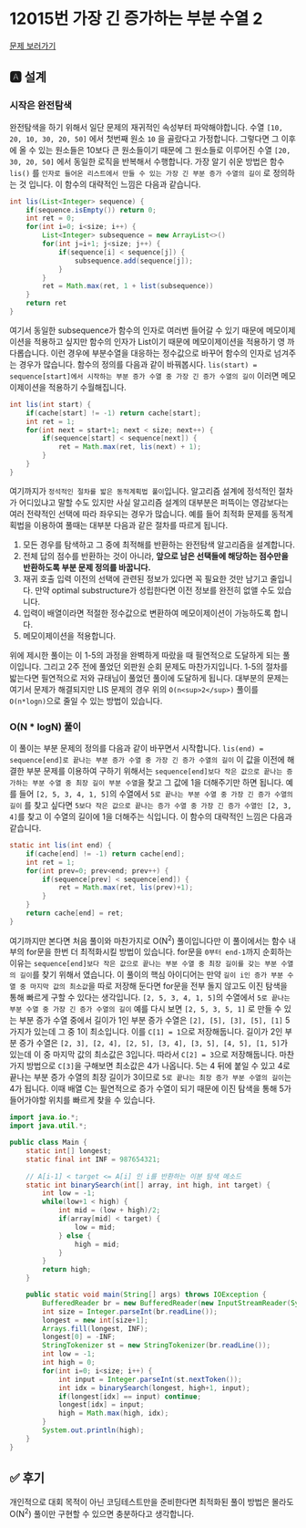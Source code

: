 # 12015번 가장 긴 증가하는 부분 수열 2
[문제 보러가기](https://www.acmicpc.net/problem/12015)

## 🅰 설계
### 시작은 완전탐색
완전탐색을 하기 위해서 일단 문제의 재귀적인 속성부터 파악해야합니다.
수열 `[10, 20, 10, 30, 20, 50]` 에서 첫번째 원소 `10` 을 골랐다고 가정합니다.
그렇다면 그 이후에 올 수 있는 원소들은 10보다 큰 원소들이기 때문에 그 원소들로 이루어진 수열
`[20, 30, 20, 50]` 에서 동일한 로직을 반복해서 수행합니다. 가장 알기 쉬운 방법은
함수 `lis()` 를 `인자로 들어온 리스트에서 만들 수 있는 가장 긴 부분 증가 수열의 길이` 로 정의하는 것
입니다. 이 함수의 대략적인 느낌은 다음과 같습니다.

```java 
int lis(List<Integer> sequence) {
    if(sequence.isEmpty()) return 0;
    int ret = 0;
    for(int i=0; i<size; i++) {
        List<Integer> subsequence = new ArrayList<>()
        for(int j=i+1; j<size; j++) {
            if(sequence[i] < sequence[j]) {
                subsequence.add(sequence[j]);
            }
        }
        ret = Math.max(ret, 1 + list(subsequence))
    }
    return ret
}
```

여기서 동일한 subsequence가 함수의 인자로 여러번 들어갈 수 있기 때문에 메모이제이션을 적용하고 싶지만
함수의 인자가 List이기 때문에 메모이제이션을 적용하기 영 까다롭습니다. 이런 경우에 부분수열을
대응하는 정수값으로 바꾸어 함수의 인자로 넘겨주는 경우가 많습니다. 함수의 정의를 다음과 같이 바꿔봅시다.
`lis(start) = sequence[start]에서 시작하는 부분 증가 수열 중 가장 긴 증가 수열의 길이`
이러면 메모이제이션을 적용하기 수월해집니다. 

```java 
int lis(int start) {
    if(cache[start] != -1) return cache[start];
    int ret = 1;
    for(int next = start+1; next < size; next++) {
        if(sequence[start] < sequence[next]) {
            ret = Math.max(ret, lis(next) + 1);
        }
    }
}
```

여기까지가 `정석적인 절차를 밟은 동적계획법 풀이`입니다. 알고리즘 설계에 정석적인 절차가 어디있냐고
말할 수도 있지만 사실 알고리즘 설계의 대부분은 퍼뜩이는 영감보다는 여러 전략적인 선택에 따라
좌우되는 경우가 많습니다. 예를 들어 최적화 문제를 동적계획법을 이용하여 풀때는 
대부분 다음과 같은 절차를 따르게 됩니다.
1. 모든 경우를 탐색하고 그 중에 최적해를 반환하는 완전탐색 알고리즘을 설계합니다.
2. 전체 답의 점수를 반환하는 것이 아니라, <b>앞으로 남은 선택들에 해당하는 점수만을
반환하도록 부분 문제 정의를 바꿉니다.</b>
3. 재귀 호출 입력 이전의 선택에 관련된 정보가 있다면 꼭 필요한 것만 남기고 줄입니다.
만약 optimal substructure가 성립한다면 이전 정보를 완전히 없앨 수도 있습니다.
4. 입력이 배열이라면 적절한 정수값으로 변환하여 메모이제이션이 가능하도록 합니다.
5. 메모이제이션을 적용합니다.

위에 제시한 풀이는 이 1-5의 과정을 완벽하게 따랐을 때 필연적으로 도달하게 되는 풀이입니다.
그리고 2주 전에 풀었던 외판원 순회 문제도 마찬가지입니다. 1-5의 절차를 밟는다면 필연적으로
저와 규태님이 풀었던 풀이에 도달하게 됩니다. 대부분의 문제는 여기서 문제가 해결되지만
LIS 문제의 경우 위의 `O(n<sup>2</sup>)` 풀이를 `O(n*logn)`으로 줄일 수 있는 방법이 있습니다.

### O(N * logN) 풀이
이 풀이는 부분 문제의 정의를 다음과 같이 바꾸면서 시작합니다.
`lis(end) = sequence[end]로 끝나는 부분 증가 수열 중 가장 긴 증가 수열의 길이`
이 값을 이전에 해결한 부분 문제를 이용하여 구하기 위해서는 `sequence[end]보다 작은 값으로 끝나는
증가하는 부분 수열 중 최장 길이 부분 수열`을 찾고 그 값에 1을 더해주기만 하면 됩니다.
예를 들어 `[2, 5, 3, 4, 1, 5]`의 수열에서 `5로 끝나는 부분 수열 중 가장 긴 증가 수열의 길이`
를 찾고 싶다면 `5보다 작은 값으로 끝나는 증가 수열 중 가장 긴 증가 수열인 [2, 3, 4]`를 찾고
이 수열의 길이에 1을 더해주는 식입니다. 이 함수의 대략적인 느낌은 다음과 같습니다.

```java 
static int lis(int end) {
    if(cache[end] != -1) return cache[end];
    int ret = 1;
    for(int prev=0; prev<end; prev++) {
        if(sequence[prev] < sequence[end]) {
            ret = Math.max(ret, lis(prev)+1);
        }
    }
    return cache[end] = ret;
}
```

여기까지만 본다면 처음 풀이와 마찬가지로 O(N<sup>2</sup>) 풀이입니다만 이 풀이에서는
함수 내부의 for문을 한번 더 최적화시킬 방법이 있습니다. for문을 `0부터 end-1`까지 순회하는 이유는
`sequence[end]보다 작은 값으로 끝나는 부분 수열 중 최장 길이를 갖는 부분 수열의 길이`를
찾기 위해서 였습니다. 이 풀이의 핵심 아이디어는 만약 `길이 i인 증가 부분 수열 중 마지막 값의 최소값`을 
따로 저장해 둔다면 for문을 전부 돌지 않고도 이진 탐색을 통해 빠르게 구할 수 있다는 생각입니다.
`[2, 5, 3, 4, 1, 5]`의 수열에서 `5로 끝나는 부분 수열 중 가장 긴 증가 수열의 길이` 예를 다시 보면
`[2, 5, 3, 5, 1]` 로 만들 수 있는 부분 증가 수열 중에서 길이가 1인 부분 증가 수열은 
`[2], [5], [3], [5], [1]` 5가지가 있는데 그 중 1이 최소입니다. 이를 `C[1] = 1`으로 저장해둡니다.
길이가 2인 부분 증가 수열은 `[2, 3], [2, 4], [2, 5], [3, 4], [3, 5], [4, 5], [1, 5]`가 있는데
이 중 마지막 값의 최소값은 3입니다. 따라서 `C[2] = 3`으로 저장해둡니다. 마찬가지 방법으로
`C[3]`을 구해보면 최소값은 4가 나옵니다. 5는 4 뒤에 붙일 수 있고 4로 끝나는 부분 증가 수열의 최장 길이가
3이므로 `5로 끝나는 최장 증가 부분 수열의 길이`는 4가 됩니다. 이때 배열 C는 필연적으로
증가 수열이 되기 때문에 이진 탐색을 통해 5가 들어가야할 위치를 빠르게 찾을 수 있습니다.

```java 
import java.io.*;
import java.util.*;

public class Main {
    static int[] longest;
    static final int INF = 987654321;
    
    // A[i-1] < target <= A[i] 인 i를 반환하는 이분 탐색 메소드
    static int binarySearch(int[] array, int high, int target) {
        int low = -1;
        while(low+1 < high) {
            int mid = (low + high)/2;
            if(array[mid] < target) {
                low = mid;
            } else {
                high = mid;
            }
        }
        return high;
    }

    public static void main(String[] args) throws IOException {
        BufferedReader br = new BufferedReader(new InputStreamReader(System.in));
        int size = Integer.parseInt(br.readLine());
        longest = new int[size+1];
        Arrays.fill(longest, INF);
        longest[0] = -INF;
        StringTokenizer st = new StringTokenizer(br.readLine());
        int low = -1;
        int high = 0;
        for(int i=0; i<size; i++) {
            int input = Integer.parseInt(st.nextToken());
            int idx = binarySearch(longest, high+1, input);
            if(longest[idx] == input) continue;
            longest[idx] = input;
            high = Math.max(high, idx);
        }
        System.out.println(high);
    }
}
```

## ✅ 후기
개인적으로 대회 목적이 아닌 코딩테스트만을 준비한다면 최적화된 풀이 방법은 몰라도
O(N<sup>2</sup>) 풀이만 구현할 수 있으면 충분하다고 생각합니다.
